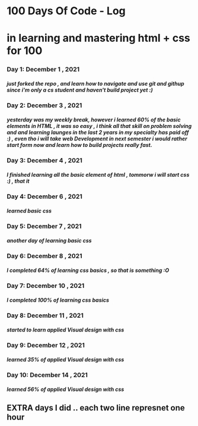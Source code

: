 # 100 Days Of Code - Log
# in learning and mastering html + css for 100 

### Day 1:  December 1 , 2021 
##### just forked the repo , and learn how to navigate and use git and githup since i'm only a cs student and haven't build project yet :)

### Day 2:  December 3 , 2021 
##### yesterday was my weekly break, however i learned 60% of the basic elements in HTML , it was so easy , i think all that skill on problem solving and and learning launges in the last 2 years in my specialty has paid off :) , even tho i will take web Development in next semester i would rather start form now and learn how to build projects really fast.

### Day 3:  December 4 , 2021 
##### I finished learning all the basic element of html , tommorw i will start css :) , that it

### Day 4:  December 6 , 2021 
##### learned basic css 

### Day 5:  December 7 , 2021 
##### another day of learning basic css 

### Day 6:  December 8 , 2021 
##### I completed 64% of learning css basics , so that is something :O

### Day 7:  December 10 , 2021 
##### I completed 100% of learning css basics 

### Day 8:  December 11 , 2021 
##### started to learn applied Visual design with css

### Day 9:  December 12 , 2021 
##### learned 35% of applied Visual design with css

### Day 10:  December 14 , 2021 
##### learned 56% of applied Visual design with css



## EXTRA days I did .. each two line represnet one hour 
